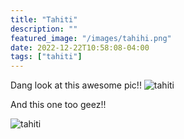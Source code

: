 ```yaml
---
title: "Tahiti"
description: ""
featured_image: "/images/tahihi.png"
date: 2022-12-22T10:58:08-04:00
tags: ["tahiti"]
---
```



Dang look at this awesome pic!!
![tahiti](/images/tahiti.jpg)



And this one too geez!!

![tahiti](/images/tahiti2.jpg)



<!-- git add .
git commit -m "swag changes"
git push -->